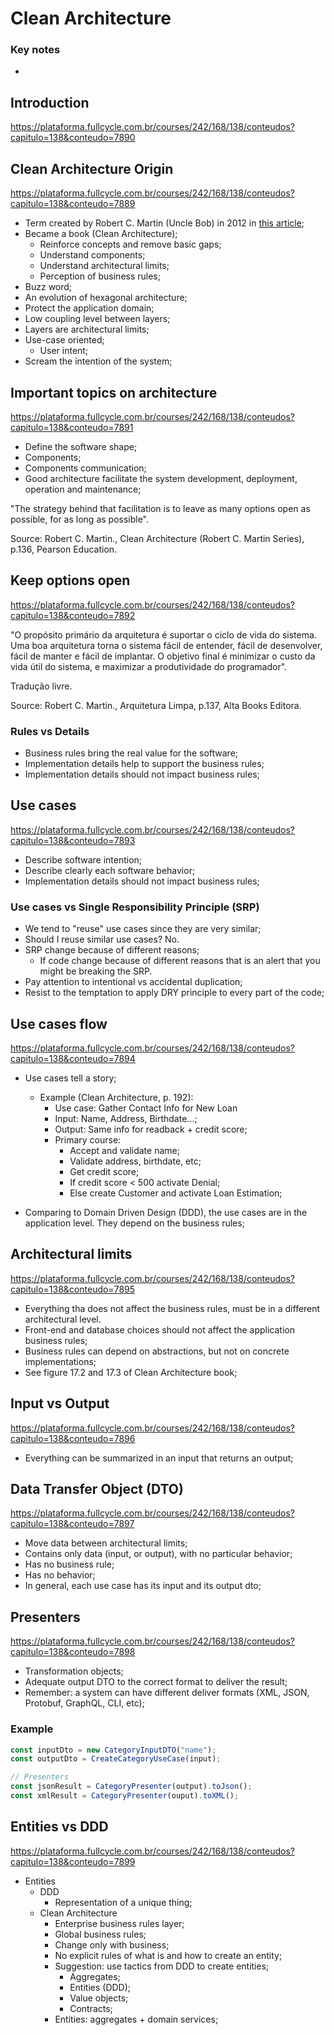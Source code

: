 # Clean Architecture

### Key notes

-

## Introduction

https://plataforma.fullcycle.com.br/courses/242/168/138/conteudos?capitulo=138&conteudo=7890

## Clean Architecture Origin

https://plataforma.fullcycle.com.br/courses/242/168/138/conteudos?capitulo=138&conteudo=7889

- Term created by Robert C. Martin (Uncle Bob) in 2012 in [this article](https://blog.cleancoder.com/uncle-bob/2012/08/13/the-clean-architecture.html);
- Became a book (Clean Architecture);
  - Reinforce concepts and remove basic gaps;
  - Understand components;
  - Understand architectural limits;
  - Perception of business rules;
- Buzz word;
- An evolution of hexagonal architecture;
- Protect the application domain;
- Low coupling level between layers;
- Layers are architectural limits;
- Use-case oriented;
  - User intent;
- Scream the intention of the system;

## Important topics on architecture

https://plataforma.fullcycle.com.br/courses/242/168/138/conteudos?capitulo=138&conteudo=7891

- Define the software shape;
- Components;
- Components communication;
- Good architecture facilitate the system development, deployment, operation and maintenance;

"The strategy behind that facilitation is to leave as many options open as possible, for as long as possible".

Source: Robert C. Martin., Clean Architecture (Robert C. Martin Series), p.136, Pearson Education.

## Keep options open

https://plataforma.fullcycle.com.br/courses/242/168/138/conteudos?capitulo=138&conteudo=7892

"O propósito primário da arquitetura é suportar o ciclo de vida do sistema. Uma boa arquitetura torna o sistema fácil de entender, fácil de desenvolver, fácil de manter e fácil de implantar. O objetivo final é minimizar o custo da vida útil do sistema, e maximizar a produtividade do programador".

Tradução livre.

Source: Robert C. Martin., Arquitetura Limpa, p.137, Alta Books Editora.

### Rules vs Details

- Business rules bring the real value for the software;
- Implementation details help to support the business rules;
- Implementation details should not impact business rules;

## Use cases

https://plataforma.fullcycle.com.br/courses/242/168/138/conteudos?capitulo=138&conteudo=7893

- Describe software intention;
- Describe clearly each software behavior;
- Implementation details should not impact business rules;

### Use cases vs Single Responsibility Principle (SRP)

- We tend to "reuse" use cases since they are very similar;
- Should I reuse similar use cases? No.
- SRP change because of different reasons;
  - If code change because of different reasons that is an alert that you might be breaking the SRP.
- Pay attention to intentional vs accidental duplication;
- Resist to the temptation to apply DRY principle to every part of the code;

## Use cases flow

https://plataforma.fullcycle.com.br/courses/242/168/138/conteudos?capitulo=138&conteudo=7894

- Use cases tell a story;

  - Example (Clean Architecture, p. 192):
    - Use case: Gather Contact Info for New Loan
    - Input: Name, Address, Birthdate...;
    - Output: Same info for readback + credit score;
    - Primary course:
      - Accept and validate name;
      - Validate address, birthdate, etc;
      - Get credit score;
      - If credit score < 500 activate Denial;
      - Else create Customer and activate Loan Estimation;

- Comparing to Domain Driven Design (DDD), the use cases are in the application level. They depend on the business rules;

## Architectural limits

https://plataforma.fullcycle.com.br/courses/242/168/138/conteudos?capitulo=138&conteudo=7895

- Everything tha does not affect the business rules, must be in a different architectural level.
- Front-end and database choices should not affect the application business rules;
- Business rules can depend on abstractions, but not on concrete implementations;
- See figure 17.2 and 17.3 of Clean Architecture book;

## Input vs Output

https://plataforma.fullcycle.com.br/courses/242/168/138/conteudos?capitulo=138&conteudo=7896

- Everything can be summarized in an input that returns an output;

## Data Transfer Object (DTO)

https://plataforma.fullcycle.com.br/courses/242/168/138/conteudos?capitulo=138&conteudo=7897

- Move data between architectural limits;
- Contains only data (input, or output), with no particular behavior;
- Has no business rule;
- Has no behavior;
- In general, each use case has its input and its output dto;

## Presenters

https://plataforma.fullcycle.com.br/courses/242/168/138/conteudos?capitulo=138&conteudo=7898

- Transformation objects;
- Adequate output DTO to the correct format to deliver the result;
- Remember: a system can have different deliver formats (XML, JSON, Protobuf, GraphQL, CLI, etc);

### Example

```js
const inputDto = new CategoryInputDTO("name");
const outputDto = CreateCategoryUseCase(input);

// Presenters
const jsonResult = CategoryPresenter(output).toJson();
const xmlResult = CategoryPresenter(ouput).toXML();
```

## Entities vs DDD

https://plataforma.fullcycle.com.br/courses/242/168/138/conteudos?capitulo=138&conteudo=7899

- Entities
  - DDD
    - Representation of a unique thing;
  - Clean Architecture
    - Enterprise business rules layer;
    - Global business rules;
    - Change only with business;
    - No explicit rules of what is and how to create an entity;
    - Suggestion: use tactics from DDD to create entities;
      - Aggregates;
      - Entities (DDD);
      - Value objects;
      - Contracts;
    - Entities: aggregates + domain services;
